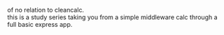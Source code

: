 of no relation to cleancalc.  
this is a study series taking you from a simple middleware calc through a full basic express app. 